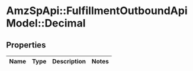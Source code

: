 # AmzSpApi::FulfillmentOutboundApiModel::Decimal

## Properties
Name | Type | Description | Notes
------------ | ------------- | ------------- | -------------

